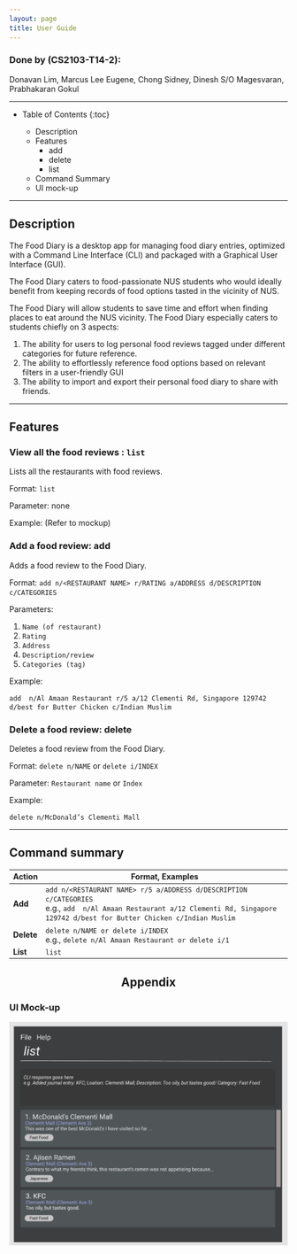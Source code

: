 ```yaml
---
layout: page
title: User Guide
---
```


###  Done by (CS2103-T14-2):
Donavan Lim, Marcus Lee Eugene, Chong Sidney, Dinesh S/O Magesvaran, Prabhakaran Gokul

---

* Table of Contents
{:toc}
  
    * Description
    * Features
        * add
        * delete
        * list
    * Command Summary
    * UI mock-up
    
--------------------------------------------------------------------------------------------------------------------
## Description

The Food Diary is a desktop app for managing food diary entries, optimized with a Command Line Interface (CLI) and packaged with a Graphical User Interface (GUI).

The Food Diary caters to food-passionate NUS students who would ideally benefit from keeping records of food options tasted in the vicinity of NUS.

The Food Diary will allow students to save time and effort when finding places to 
eat around the NUS vicinity. The Food Diary especially caters to students chiefly on 3 aspects:
1. The ability for users to log personal food reviews tagged under different categories for future reference.
2. The ability to effortlessly reference food options based on relevant filters in a user-friendly GUI
3. The ability to import and export their personal food diary to share with friends.

--------------------------------------------------------------------------------------------------------------------

## Features

### View all the food reviews : `list`

Lists all the restaurants with food reviews.

Format: `list`

Parameter: none

Example:
(Refer to mockup)

### Add a food review: add

Adds a food review to the Food Diary.

Format: `add n/<RESTAURANT NAME> r/RATING a/ADDRESS d/DESCRIPTION c/CATEGORIES`   
    
Parameters:
    
   1. `Name (of restaurant)`
   2. `Rating`  
   3. `Address`
   4. `Description/review`
   5. `Categories (tag)`

Example:
    
    add  n/Al Amaan Restaurant r/5 a/12 Clementi Rd, Singapore 129742 d/best for Butter Chicken c/Indian Muslim 
    
    
### Delete a food review: delete
    
Deletes a food review from the Food Diary.

Format: `delete n/NAME` or `delete i/INDEX`

Parameter: `Restaurant name` or `Index`
   
Example:
   
    delete n/McDonald’s Clementi Mall

-------------------------------------------------------------------------------------

## Command summary

Action | Format, Examples
--------|------------------
**Add** | `add n/<RESTAURANT NAME> r/5 a/ADDRESS d/DESCRIPTION c/CATEGORIES` <br> e.g., `add  n/Al Amaan Restaurant a/12 Clementi Rd, Singapore 129742 d/best for Butter Chicken c/Indian Muslim`
**Delete** | `delete n/NAME or delete i/INDEX` <br> e.g., `delete n/Al Amaan Restaurant or delete i/1`
**List** | `list`

## <center> Appendix </center> 

### UI Mock-up 

![Ui Mock-up](images/Ui.png)

